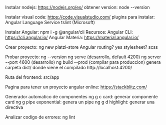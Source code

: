 Instalar nodejs: https://nodejs.org/es/
obtener version: node --version

Instalar visual code: https://code.visualstudio.com/
plugins para instalar:
	Angular Language Service
	tslint (Microsoft)
	
Instalar Angular: npm i -g @angular/cli
Recursos:
	Angular CLI: https://cli.angular.io/
	Angular Materia: https://material.angular.io/

Crear proyecto: 
	ng new platzi-store
	Angular routing? yes
	stylesheet? scss
	
Probar proyecto:
	ng --version
	ng serve (desarrollo, default 4200)
	ng server --port 4600 (desarrollo)
	ng build --prod (compilar para produccion)
		genera carpeta dist/ donde viene el compilado
	http://localhost:4200/
	
Ruta del frontend: src/app

Pagina para tener un proyecto angular online:
	https://stackblitz.com/	

Generador automatico de componentes
	ng g c card: generar componente card
	ng g pipe exponential: genera un pipe
	ng g d highlight: generar una directiva

Analizar codigo de errores:
	ng lint